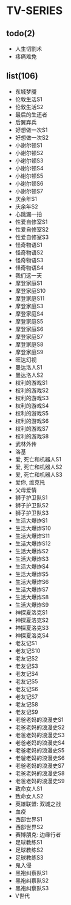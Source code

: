 # TV-SERIES

## todo(2)
- 人生切割术
- 疼痛难免

## list(106)
- 东城梦魇
- 伦敦生活S1
- 伦敦生活S2
- 最后的生还者
- 后翼弃兵
- 好想做一次S1
- 好想做一次S2
- 小谢尔顿S1
- 小谢尔顿S2
- 小谢尔顿S3
- 小谢尔顿S4
- 小谢尔顿S5
- 小谢尔顿S6
- 小谢尔顿S7
- 庆余年S1
- 庆余年S2
- 心跳漏一拍
- 性爱自修室S1
- 性爱自修室S2
- 性爱自修室S3
- 怪奇物语S1
- 怪奇物语S2
- 怪奇物语S3
- 怪奇物语S4
- 我们这一天
- 摩登家庭S1
- 摩登家庭S10
- 摩登家庭S11
- 摩登家庭S3
- 摩登家庭S4
- 摩登家庭S5
- 摩登家庭S6
- 摩登家庭S7
- 摩登家庭S8
- 摩登家庭S9
- 旺达幻视
- 曼达洛人S1
- 曼达洛人S2
- 权利的游戏S1
- 权利的游戏S2
- 权利的游戏S3
- 权利的游戏S4
- 权利的游戏S5
- 权利的游戏S6
- 权利的游戏S7
- 权利的游戏S8
- 武林外传
- 洛基
- 爱, 死亡和机器人S1
- 爱, 死亡和机器人S2
- 爱, 死亡和机器人S3
- 爱你, 维克托
- 父母爱情
- 狮子护卫队S1
- 狮子护卫队S2
- 狮子护卫队S3
- 生活大爆炸S1
- 生活大爆炸S10
- 生活大爆炸S11
- 生活大爆炸S12
- 生活大爆炸S2
- 生活大爆炸S3
- 生活大爆炸S4
- 生活大爆炸S5
- 生活大爆炸S6
- 生活大爆炸S7
- 生活大爆炸S8
- 生活大爆炸S9
- 神探夏洛克S1
- 神探夏洛克S2
- 神探夏洛克S3
- 神探夏洛克S4
- 老友记S1
- 老友记S10
- 老友记S2
- 老友记S3
- 老友记S4
- 老友记S5
- 老友记S6
- 老友记S7
- 老友记S8
- 老友记S9
- 老爸老妈的浪漫史S1
- 老爸老妈的浪漫史S2
- 老爸老妈的浪漫史S3
- 老爸老妈的浪漫史S4
- 老爸老妈的浪漫史S5
- 老爸老妈的浪漫史S6
- 老爸老妈的浪漫史S7
- 老爸老妈的浪漫史S8
- 老爸老妈的浪漫史S9
- 致命女人S1
- 致命女人S2
- 英雄联盟: 双城之战
- 血疫
- 西部世界S1
- 西部世界S2
- 赛博朋克: 边缘行者
- 足球教练S1
- 足球教练S2
- 足球教练S3
- 鬼入侵
- 黑袍纠察队S1
- 黑袍纠察队S2
- 黑袍纠察队S3
- V世代
